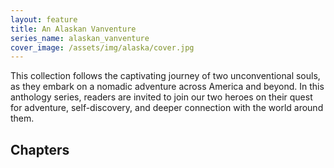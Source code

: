 ```yaml
---
layout: feature
title: An Alaskan Vanventure
series_name: alaskan_vanventure
cover_image: /assets/img/alaska/cover.jpg
---
```


This collection follows the captivating journey of two unconventional souls, as they embark on a nomadic adventure across America and
beyond. In this anthology series, readers are invited to join our two heroes on their quest for adventure, self-discovery, and deeper
connection with the world around them.

## Chapters
